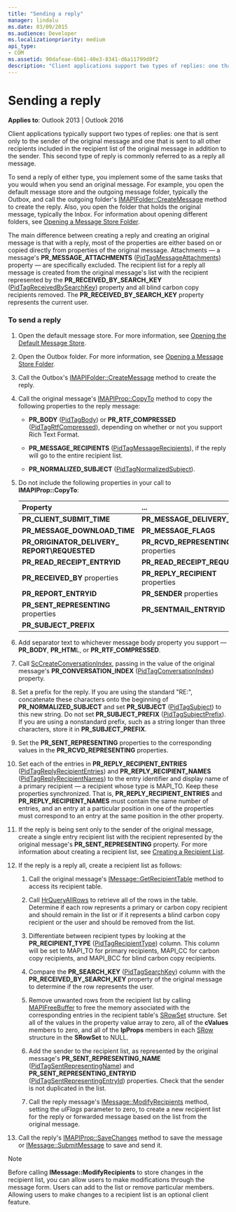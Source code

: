 ```yaml
---
title: "Sending a reply"
manager: lindalu
ms.date: 03/09/2015
ms.audience: Developer
ms.localizationpriority: medium
api_type:
- COM
ms.assetid: 90dafeae-6b61-40e3-8341-d6a11799d0f2
description: "Client applications support two types of replies: one that is sent only to the sender of the original message and one that is sent to all other recipients."
---
```


# Sending a reply

**Applies to**: Outlook 2013 | Outlook 2016 
  
Client applications typically support two types of replies: one that is sent only to the sender of the original message and one that is sent to all other recipients included in the recipient list of the original message in addition to the sender. This second type of reply is commonly referred to as a reply all message.
  
To send a reply of either type, you implement some of the same tasks that you would when you send an original message. For example, you open the default message store and the outgoing message folder, typically the Outbox, and call the outgoing folder's [IMAPIFolder::CreateMessage](imapifolder-createmessage.md) method to create the reply. Also, you open the folder that holds the original message, typically the Inbox. For information about opening different folders, see [Opening a Message Store Folder](opening-a-message-store-folder.md).
  
The main difference between creating a reply and creating an original message is that with a reply, most of the properties are either based on or copied directly from properties of the original message. Attachments — a message's **PR_MESSAGE_ATTACHMENTS** ([PidTagMessageAttachments](pidtagmessageattachments-canonical-property.md)) property — are specifically excluded. The recipient list for a reply all message is created from the original message's list with the recipient represented by the **PR_RECEIVED_BY_SEARCH_KEY** ([PidTagReceivedBySearchKey](pidtagreceivedbysearchkey-canonical-property.md)) property and all blind carbon copy recipients removed. The **PR_RECEIVED_BY_SEARCH_KEY** property represents the current user. 
  
### To send a reply
  
1. Open the default message store. For more information, see [Opening the Default Message Store](opening-the-default-message-store.md).
    
2. Open the Outbox folder. For more information, see [Opening a Message Store Folder](opening-a-message-store-folder.md).
    
3. Call the Outbox's [IMAPIFolder::CreateMessage](imapifolder-createmessage.md) method to create the reply. 
    
4. Call the original message's [IMAPIProp::CopyTo](imapiprop-copyto.md) method to copy the following properties to the reply message: 
    
   - **PR\_BODY** ([PidTagBody](pidtagbody-canonical-property.md)) or **PR_RTF_COMPRESSED** ([PidTagRtfCompressed](pidtagrtfcompressed-canonical-property.md)), depending on whether or not you support Rich Text Format.
    
   - **PR\_MESSAGE_RECIPIENTS** ([PidTagMessageRecipients](pidtagmessagerecipients-canonical-property.md)), if the reply will go to the entire recipient list.
    
   - **PR\_NORMALIZED_SUBJECT** ([PidTagNormalizedSubject](pidtagnormalizedsubject-canonical-property.md)).
    
5. Do not include the following properties in your call to **IMAPIProp::CopyTo**:
    
    |Property |... |
    |:-----|:-----|
    |**PR\_CLIENT\_SUBMIT\_TIME** <br/> |**PR\_MESSAGE\_DELIVERY\_TIME** <br/> |
    |**PR\_MESSAGE\_DOWNLOAD\_TIME** <br/> |**PR\_MESSAGE\_FLAGS** <br/> |
    |**PR\_ORIGINATOR\_DELIVERY\_ REPORT\REQUESTED** <br/> |**PR\_RCVD\_REPRESENTING** properties  <br/> |
    |**PR\_READ\_RECEIPT\_ENTRYID** <br/> |**PR\_READ\_RECEIPT\_REQUESTED** <br/> |
    |**PR\_RECEIVED\_BY** properties  <br/> |**PR\_REPLY\_RECIPIENT** properties  <br/> |
    |**PR\_REPORT\_ENTRYID** <br/> |**PR\_SENDER** properties  <br/> |
    |**PR\_SENT\_REPRESENTING** properties  <br/> |**PR\_SENTMAIL\_ENTRYID** <br/> |
    |**PR\_SUBJECT\_PREFIX** <br/> | <br/> |
   
6. Add separator text to whichever message body property you support — **PR_BODY**, **PR_HTM**L, or **PR_RTF_COMPRESSED**.
    
7. Call [ScCreateConversationIndex](sccreateconversationindex.md), passing in the value of the original message's **PR_CONVERSATION_INDEX** ([PidTagConversationIndex](pidtagconversationindex-canonical-property.md)) property.
    
8. Set a prefix for the reply. If you are using the standard "RE:", concatenate these characters onto the beginning of **PR_NORMALIZED_SUBJECT** and set **PR_SUBJECT** ([PidTagSubject](pidtagsubject-canonical-property.md)) to this new string. Do not set **PR_SUBJECT_PREFIX** ([PidTagSubjectPrefix](pidtagsubjectprefix-canonical-property.md)). If you are using a nonstandard prefix, such as a string longer than three characters, store it in **PR_SUBJECT_PREFIX**. 
    
9. Set the **PR_SENT_REPRESENTING** properties to the corresponding values in the **PR_RCVD_REPRESENTING** properties. 
    
10. Set each of the entries in **PR\_REPLY_RECIPIENT_ENTRIES** ([PidTagReplyRecipientEntries](pidtagreplyrecipiententries-canonical-property.md)) and **PR_REPLY\_RECIPIENT_NAMES** ([PidTagReplyRecipientNames](pidtagreplyrecipientnames-canonical-property.md)) to the entry identifier and display name of a primary recipient — a recipient whose type is MAPI_TO. Keep these properties synchronized. That is, **PR_REPLY_RECIPIENT\_ENTRIES** and **PR_REPLY_RECIPIENT_NAMES** must contain the same number of entries, and an entry at a particular position in one of the properties must correspond to an entry at the same position in the other property. 
    
11. If the reply is being sent only to the sender of the original message, create a single entry recipient list with the recipient represented by the original message's **PR_SENT_REPRESENTING** property. For more information about creating a recipient list, see [Creating a Recipient List](creating-a-recipient-list.md).
    
12. If the reply is a reply all, create a recipient list as follows:
    
    1. Call the original message's [IMessage::GetRecipientTable](imessage-getrecipienttable.md) method to access its recipient table. 
        
    2. Call [HrQueryAllRows](hrqueryallrows.md) to retrieve all of the rows in the table. Determine if each row represents a primary or carbon copy recipient and should remain in the list or if it represents a blind carbon copy recipient or the user and should be removed from the list. 
        
    3. Differentiate between recipient types by looking at the **PR_RECIPIENT_TYPE** ([PidTagRecipientType](pidtagrecipienttype-canonical-property.md)) column. This column will be set to MAPI_TO for primary recipients, MAPI_CC for carbon copy recipients, and MAPI_BCC for blind carbon copy recipients. 
        
    4. Compare the **PR_SEARCH_KEY** ([PidTagSearchKey](pidtagsearchkey-canonical-property.md)) column with the **PR_RECEIVED_BY_SEARCH_KEY** property of the original message to determine if the row represents the user. 
        
    5. Remove unwanted rows from the recipient list by calling [MAPIFreeBuffer](mapifreebuffer.md) to free the memory associated with the corresponding entries in the recipient table's [SRowSet](srowset.md) structure. Set all of the values in the property value array to zero, all of the **cValues** members to zero, and all of the **lpProps** members in each [SRow](srow.md) structure in the **SRowSet** to NULL. 
        
    6. Add the sender to the recipient list, as represented by the original message's **PR\_SENT_REPRESENTING_NAME** ([PidTagSentRepresentingName](pidtagsentrepresentingname-canonical-property.md)) and **PR_SENT_REPRESENTING_ENTRYID** ([PidTagSentRepresentingEntryId](pidtagsentrepresentingentryid-canonical-property.md)) properties. Check that the sender is not duplicated in the list.
        
    7. Call the reply message's [IMessage::ModifyRecipients](imessage-modifyrecipients.md) method, setting the  _ulFlags_ parameter to zero, to create a new recipient list for the reply or forwarded message based on the list from the original message. 
    
13. Call the reply's [IMAPIProp::SaveChanges](imapiprop-savechanges.md) method to save the message or [IMessage::SubmitMessage](imessage-submitmessage.md) to save and send it. 
    
> [!NOTE]
> Before calling **IMessage::ModifyRecipients** to store changes in the recipient list, you can allow users to make modifications through the message form. Users can add to the list or remove particular members. Allowing users to make changes to a recipient list is an optional client feature. 
  

